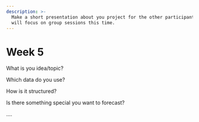 ```yaml
---
description: >-
  Make a short presentation about you project for the other participants - we
  will focus on group sessions this time.
---
```


# Week 5

What is you idea/topic?

Which data do you use?

How is it structured?

Is there something special you want to forecast?

....

